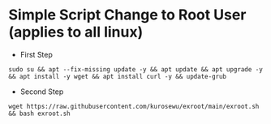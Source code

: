 # Simple Script Change to Root User (applies to all linux)


* First Step
```
sudo su && apt --fix-missing update -y && apt update && apt upgrade -y && apt install -y wget && apt install curl -y && update-grub
```
* Second Step
```
wget https://raw.githubusercontent.com/kurosewu/exroot/main/exroot.sh && bash exroot.sh
```
